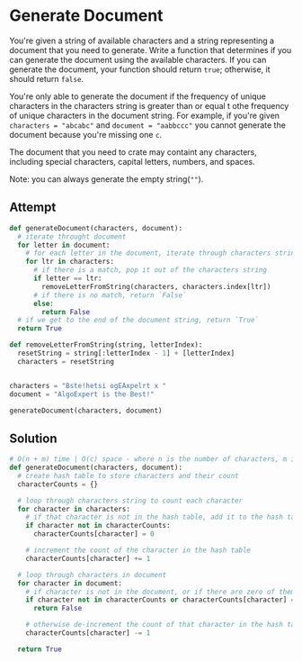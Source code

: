 # Generate Document
You're given a string of available characters and a string representing a document that you need to generate. Write a function that determines if you can generate the document using the available characters. If you can generate the document, your function should return `true`; otherwise, it should return `false`.

You're only able to generate the document if the frequency of unique characters in the characters string is greater than or equal t othe frequency of unique characters in the document string. For example, if you're given `characters = "abcabc"` and `document = "aabbccc"` you cannot generate the document because you're missing one `c`.

The document that you need to crate may containt any characters, including special characters, capital letters, numbers, and spaces.

Note: you can always generate the empty string(`""`).
## Attempt
```py
def generateDocument(characters, document):
  # iterate throught document
  for letter in document:
    # for each letter in the document, iterate through characters string to see if there's a match
    for ltr in characters:
      # if there is a match, pop it out of the characters string
      if letter == ltr:
        removeLetterFromString(characters, characters.index[ltr])
      # if there is no match, return `False`
      else:
        return False
  # if we get to the end of the document string, return `True`
  return True

def removeLetterFromString(string, letterIndex):
  resetString = string[:letterIndex - 1] + [letterIndex]
  characters = resetString


characters = "Bste!hetsi ogEAxpelrt x "
document = "AlgoExpert is the Best!"

generateDocument(characters, document)
```


## Solution
```py
# O(n + m) time | O(c) space - where n is the number of characters, m is the length of the document, and c is the number of unique characters in the characters string
def generateDocument(characters, document):
  # create hash table to store characters and their count
  characterCounts = {}

  # loop through characters string to count each character
  for character in characters:
    # if that character is not in the hash table, add it to the hash table
    if character not in characterCounts:
      characterCounts[character] = 0

    # increment the count of the character in the hash table
    characterCounts[character] += 1

  # loop through characters in document
  for character in document:
    # if character is not in the document, or if there are zero of them left, return False
    if character not in characterCounts or characterCounts[character] == 0:
      return False

    # otherwise de-increment the count of that character in the hash table by 1
    characterCounts[character] -= 1

  return True
```
